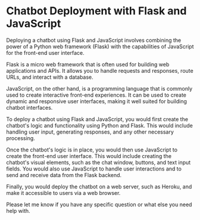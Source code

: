 # Chatbot Deployment with Flask and JavaScript

Deploying a chatbot using Flask and JavaScript involves combining the power of a Python web framework (Flask) with the capabilities of JavaScript for the front-end user interface.

Flask is a micro web framework that is often used for building web applications and APIs. It allows you to handle requests and responses, route URLs, and interact with a database.

JavaScript, on the other hand, is a programming language that is commonly used to create interactive front-end experiences. It can be used to create dynamic and responsive user interfaces, making it well suited for building chatbot interfaces.

To deploy a chatbot using Flask and JavaScript, you would first create the chatbot's logic and functionality using Python and Flask. This would include handling user input, generating responses, and any other necessary processing.

Once the chatbot's logic is in place, you would then use JavaScript to create the front-end user interface. This would include creating the chatbot's visual elements, such as the chat window, buttons, and text input fields. You would also use JavaScript to handle user interactions and to send and receive data from the Flask backend.

Finally, you would deploy the chatbot on a web server, such as Heroku, and make it accessible to users via a web browser.

Please let me know if you have any specific question or what else you need help with.